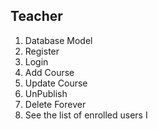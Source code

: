 ## Teacher
1. Database Model
2. Register
3. Login
4. Add Course
5. Update Course
6. UnPublish
7. Delete Forever
8. See the list of enrolled users
I